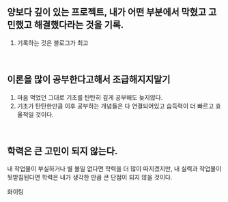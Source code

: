 ## 양보다 깊이 있는 프로젝트, 내가 어떤 부분에서 막혔고 고민했고 해결했다라는 것을 기록.
   1. 기록하는 것은 블로그가 최고
   
<br>


## 이론을 많이 공부한다고해서 조급해지지말기

1. 마음 먹었던 그대로 기초를 탄탄히 깊게 공부해도 늦지않다.
2. 기초가 탄탄한만큼 이후 공부하는 개념들은 다 연결되어있고 습득력이 더 빠르고 효율적일 것이다.

<br>

## 학력은 큰 고민이 되지 않는다.

내 작업물이 부실하거나 별 볼일 없다면 학력을 더 많이 따지겠지만, 내 실력과 작업물이 뒷받침된다면 학력은 내가 생각한 만큼 큰 단점이 되지 않을 것이다.

화이팅